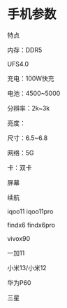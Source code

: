 # 手机参数

特点

内存：DDR5

UFS4.0

充电：100W快充

电池：4500~5000

分辨率：2k~3k

亮度：

尺寸：6.5~6.8

网络：5G

卡：双卡

屏幕

续航

iqoo11 iqoo11pro

findx6 findx6pro

vivox90

一加11

小米13/小米12

华为P60

三星

